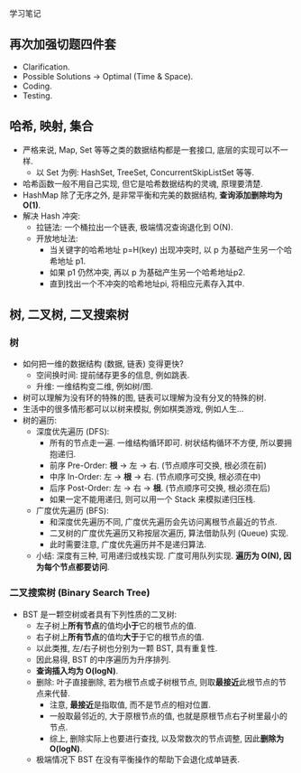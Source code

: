 学习笔记

## 再次加强切题四件套

- Clarification.
- Possible Solutions -> Optimal (Time & Space).
- Coding.
- Testing.

## 哈希, 映射, 集合

- 严格来说, Map, Set 等等之类的数据结构都是一套接口, 底层的实现可以不一样.
  - 以 Set 为例: HashSet, TreeSet, ConcurrentSkipListSet 等等.
- 哈希函数一般不用自己实现, 但它是哈希数据结构的灵魂, 原理要清楚.
- HashMap 除了无序之外, 是非常平衡和完美的数据结构, **查询添加删除均为 O(1)**.
- 解决 Hash 冲突:
  - 拉链法: 一个桶拉出一个链表, 极端情况查询退化到 O(N).
  - 开放地址法: 
    - 当关键字的哈希地址 p=H(key) 出现冲突时, 以 p 为基础产生另一个哈希地址 p1.
    - 如果 p1 仍然冲突, 再以 p 为基础产生另一个哈希地址p2.
    - 直到找出一个不冲突的哈希地址pi, 将相应元素存入其中.

## 树, 二叉树, 二叉搜索树

### 树

- 如何把一维的数据结构 (数据, 链表) 变得更快?
  - 空间换时间: 提前储存更多的信息, 例如跳表.
  - 升维: 一维结构变二维, 例如树/图.
- 树可以理解为没有环的特殊的图, 链表可以理解为没有分叉的特殊的树.
- 生活中的很多情形都可以以树来模拟, 例如棋类游戏, 例如人生...
- 树的遍历:
  - 深度优先遍历 (DFS):
    - 所有的节点走一遍. 一维结构循环即可. 树状结构循环不方便, 所以要拥抱递归.
    - 前序 Pre-Order: **根** -> 左 -> 右. (节点顺序可交换, 根必须在前)
    - 中序 In-Order: 左 -> **根** -> 右. (节点顺序可交换, 根必须在中)
    - 后序 Post-Order: 左 -> 右 -> **根**. (节点顺序可交换, 根必须在后)
    - 如果一定不能用递归, 则可以用一个 Stack 来模拟递归压栈.
  - 广度优先遍历 (BFS):
    - 和深度优先遍历不同, 广度优先遍历会先访问离根节点最近的节点.
    - 二叉树的广度优先遍历又称按层次遍历, 算法借助队列 (Queue) 实现.
    - 此时需要注意, 广度优先遍历并不是递归算法.
  - 小结: 深度有三种, 可用递归或栈实现. 广度可用队列实现. **遍历为 O(N), 因为每个节点都要访问**.

### 二叉搜索树 (Binary Search Tree)

- BST 是一颗空树或者具有下列性质的二叉树:
  - 左子树上**所有节点**的值均**小于**它的根节点的值.
  - 右子树上**所有节点**的值均**大于**于它的根节点的值.
  - 以此类推, 左/右子树也分别为一颗 BST, 具有重复性.
  - 因此易得, BST 的中序遍历为升序排列.
  - **查询插入均为 O(logN)**.
  - 删除: 叶子直接删除, 若为根节点或子树根节点, 则取**最接近**此根节点的节点来代替.
    - 注意, **最接近**是指取值, 而不是节点的相对位置.
    - 一般取最邻近的, 大于原根节点的值, 也就是原根节点右子树里最小的节点.
    - 综上, 删除实际上也要进行查找, 以及常数次的节点调整, 因此**删除为 O(logN)**.
  - 极端情况下 BST 在没有平衡操作的帮助下会退化成单链表.
